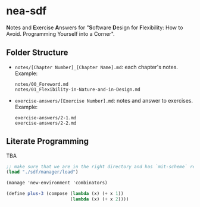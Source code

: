 # nea-sdf

**N**otes and **E**xercise **A**nswers for "**S**oftware **D**esign for
**F**lexibility: How to Avoid. Programming Yourself into a Corner".

## Folder Structure

- `notes/[Chapter Number]_[Chapter Name].md`: each chapter's notes. Example:

  ```
  notes/00_Foreword.md
  notes/01_Flexibility-in-Nature-and-in-Design.md
  ```

- `exercise-answers/[Exercise Number].md`: notes and answer to exercises.
  Example:

  ```
  exercise-answers/2-1.md
  exercise-answers/2-2.md
  ```

## Literate Programming

TBA

```scheme
;; make sure that we are in the right directory and has `mit-scheme` ready
(load "./sdf/manager/load")
```

```scheme
(manage 'new-environment 'combinators)
```

```scheme
(define plus-3 (compose (lambda (x) (+ x 1))
                        (lambda (x) (+ x 2))))
```

